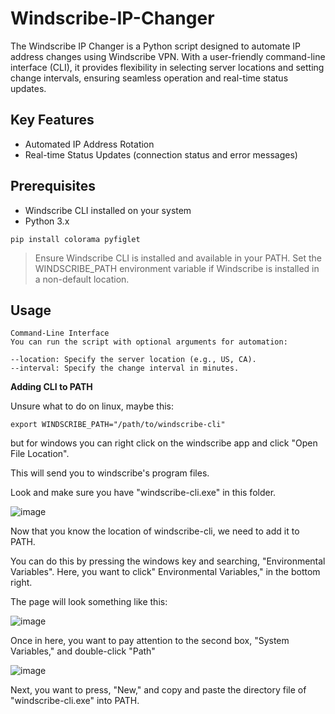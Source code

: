 # Windscribe-IP-Changer
The Windscribe IP Changer is a Python script designed to automate IP address changes using Windscribe VPN. 
With a user-friendly command-line interface (CLI), it provides flexibility in selecting server locations and setting change intervals, ensuring seamless operation and real-time status updates.

## Key Features
- Automated IP Address Rotation
- Real-time Status Updates (connection status and error messages)

## Prerequisites

- Windscribe CLI installed on your system
- Python 3.x
```
pip install colorama pyfiglet
```

> Ensure Windscribe CLI is installed and available in your PATH. Set the WINDSCRIBE_PATH environment variable if Windscribe is installed in a non-default location.

## Usage
```
Command-Line Interface
You can run the script with optional arguments for automation:

--location: Specify the server location (e.g., US, CA).
--interval: Specify the change interval in minutes.
```

**Adding CLI to PATH**

Unsure what to do on linux, maybe this:

```
export WINDSCRIBE_PATH="/path/to/windscribe-cli"
```

but for windows you can right click on the windscribe app and click "Open File Location".

This will send you to windscribe's program files.

Look and make sure you have "windscribe-cli.exe" in this folder.

![image](https://github.com/Cr0mb/Windscribe-IP-Changer/assets/137664526/7a0f97c4-b216-4745-89c0-de9d71e4c008)

Now that you know the location of windscribe-cli, we need to add it to PATH.

You can do this by pressing the windows key and searching, "Environmental Variables". Here, you want to click" Environmental Variables," in the bottom right.

The page will look something like this:

![image](https://github.com/Cr0mb/Windscribe-IP-Changer/assets/137664526/af7e1a6f-d5e6-4be0-9936-1b0fd7142673)

Once in here, you want to pay attention to the second box, "System Variables," and double-click "Path"

![image](https://github.com/Cr0mb/Windscribe-IP-Changer/assets/137664526/f84c8edb-4529-42f8-b0bf-305742b4b1c5)

Next, you want to press, "New," and copy and paste the directory file of "windscribe-cli.exe" into PATH.






